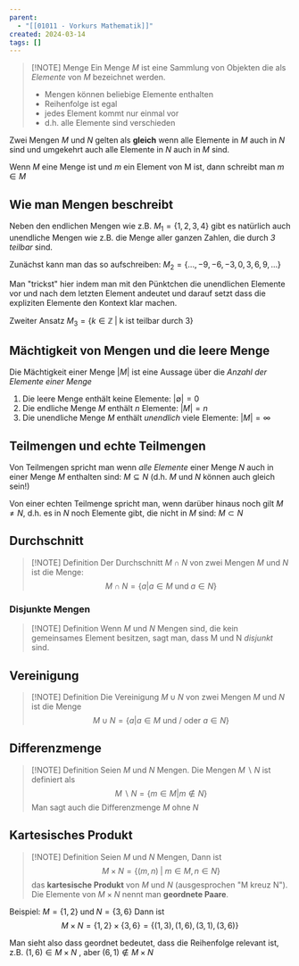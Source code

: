 ```yaml
---
parent:
  - "[[01011 - Vorkurs Mathematik]]"
created: 2024-03-14
tags: []
---
```


> [!NOTE] Menge
> Ein Menge $M$ ist eine Sammlung von Objekten die als _Elemente_ von $M$ bezeichnet werden.
>
> - Mengen können beliebige Elemente enthalten
> - Reihenfolge ist egal
> - jedes Element kommt nur einmal vor
> - d.h. alle Elemente sind verschieden

Zwei Mengen $M$ und $N$ gelten als **gleich** wenn alle Elemente in $M$ auch in $N$ sind und umgekehrt auch alle Elemente in $N$ auch in $M$ sind.

Wenn $M$ eine Menge ist und $m$ ein Element von M ist, dann schreibt man $m \in M$

## Wie man Mengen beschreibt

Neben den endlichen Mengen wie z.B. $M_1 = \{ 1, 2, 3, 4\}$ gibt es natürlich auch unendliche Mengen wie z.B. die Menge aller ganzen Zahlen, die durch _3 teilbar_ sind.

Zunächst kann man das so aufschreiben:
$M_2 = \{..., -9, -6, -3, 0, 3, 6, 9, ...\}$

Man "trickst" hier indem man mit den Pünktchen die unendlichen Elemente vor und nach dem letzten Element andeutet und darauf setzt dass die expliziten Elemente den Kontext klar machen.

Zweiter Ansatz
$M_3 = \{ k \in \mathbb{Z} \; | \; \text{k ist teilbar durch 3} \}$

## Mächtigkeit von Mengen und die leere Menge

Die Mächtigkeit einer Menge $|M|$ ist eine Aussage über die _Anzahl der Elemente einer Menge_

1. Die leere Menge enthält keine Elemente: $|\emptyset| = 0$
2. Die endliche Menge $M$ enthält $n$ Elemente: $|M| = n$
3. Die unendliche Menge $M$ enthält _unendlich_ viele Elemente: $|M| = \infty$

## Teilmengen und echte Teilmengen

Von Teilmengen spricht man wenn _alle Elemente_ einer Menge $N$ auch in einer Menge $M$ enthalten sind: $M \subseteq N$ (d.h. $M$ und $N$ können auch gleich sein!)

Von einer echten Teilmenge spricht man, wenn darüber hinaus noch gilt $M \neq N$, d.h. es in $N$ noch Elemente gibt, die nicht in $M$ sind: $M \subset N$

## Durchschnitt

> [!NOTE] Definition
> Der Durchschnitt $M\cap N$ von zwei Mengen $M$ und $N$ ist die Menge: $$M\cap N = \{a | a \in M \; \text{und} \; a \in N\} $$

### Disjunkte Mengen

> [!NOTE] Definition
> Wenn $M$ und $N$ Mengen sind, die kein gemeinsames Element besitzen, sagt man, dass M und N _disjunkt_ sind.

## Vereinigung

> [!NOTE] Definition
> Die Vereinigung $M \cup N$ von zwei Mengen $M$ und $N$ ist die Menge
> $$M \cup N = \{ a | a \in M \text{ und / oder } a \in N \}$$

## Differenzmenge

> [!NOTE] Definition
> Seien $M$ und $N$ Mengen. Die Mengen $M \backslash N$ ist definiert als
> $$M \backslash N = \{ m \in M | m \notin N\}$$
> Man sagt auch die Differenzmenge $M$ ohne $N$

## Kartesisches Produkt

> [!NOTE] Definition
> Seien $M$ und $N$ Mengen, Dann ist
> $$M \times N = \{(m, n)\;|\; m \in M, n \in N\}$$
> das **kartesische Produkt** von $M$ und $N$ (ausgesprochen "M kreuz N"). Die Elemente von $M \times N$ nennt man **geordnete Paare**.

Beispiel:
$M = \{ 1, 2\} \; \text{und} \; N = \{3, 6\}$ Dann ist
$$ M \times N = \{1, 2\} \times \{3, 6\} = \{(1, 3), (1, 6), (3, 1), (3, 6)\}$$

Man sieht also dass geordnet bedeutet, dass die Reihenfolge relevant ist, z.B. $(1, 6) \in M \times N$ , aber $(6, 1) \notin M \times N$
